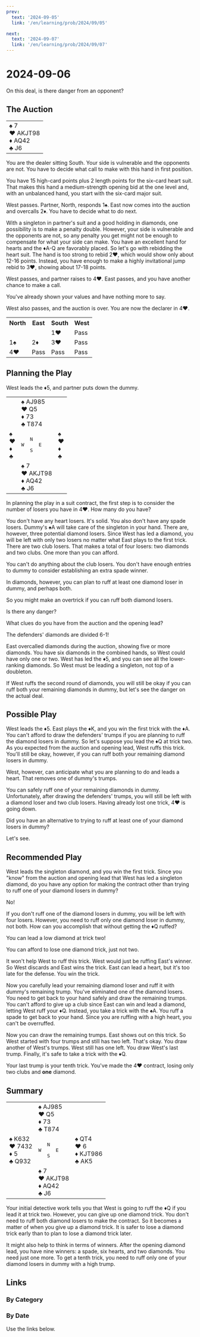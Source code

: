 ```yaml
---
prev:
  text: '2024-09-05'
  link: '/en/learning/prob/2024/09/05'

next:
  text: '2024-09-07'
  link: '/en/learning/prob/2024/09/07'
---
```


# 2024-09-06

On this deal, is there danger from an opponent?

<Badge type="warning" text="Play"/>

## The Auction

<table class="hand">
	<tr>
		<td>♠ 7<br>♥ AKJT98<br>♦ AQ42<br>♣ J6</td>
	</tr>
</table>

You are the dealer sitting South. Your side is vulnerable and the opponents are not. You have to decide what call to make with this hand in first position.

You have 15 high-card points plus 2 length points for the six-card heart suit. That makes this hand a medium-strength opening bid at the one level and, with an unbalanced hand, you start with the six-card major suit.

West passes. Partner, North, responds 1♠. East now comes into the auction and overcalls 2♦. You have to decide what to do next.

With a singleton in partner's suit and a good holding in diamonds, one possibility is to make a penalty double. However, your side is vulnerable and the opponents are not, so any penalty you get might not be enough to compensate for what your side can make. You have an excellent hand for hearts and the ♦A-Q are favorably placed. So let's go with rebidding the heart suit. The hand is too strong to rebid 2♥, which would show only about 12-16 points. Instead, you have enough to make a highly invitational jump rebid to 3♥, showing about 17-18 points.

West passes, and partner raises to 4♥. East passes, and you have another chance to make a call.

You've already shown your values and have nothing more to say.

West also passes, and the auction is over. You are now the declarer in 4♥.

<table class="auction">
	<tr>
		<th>North</th>
		<th>East</th>
		<th>South</th>
		<th>West</th>
	</tr>
	<tr>
		<td></td>
		<td></td>
		<td>1♥</td>
		<td>Pass</td>
	</tr>
	<tr>
		<td>1♠</td>
		<td>2♦</td>
		<td>3♥</td>
		<td>Pass</td>
	</tr>
	<tr>
		<td>4♥</td>
		<td>Pass</td>
		<td>Pass</td>
		<td>Pass</td>
	</tr>
</table>

## Planning the Play

West leads the ♦5, and partner puts down the dummy.

<table class="deal">
	<tr>
		<td></td>
		<td>♠ AJ985<br>♥ Q5<br>♦ 73<br>♣ T874</td>
		<td></td>
	</tr>
	<tr>
		<td>♠ <br>♥ <br>♦ <br>♣ </td>
		<td><pre>   N<br>W     E<br>   S</pre></td>
		<td>♠ <br>♥ <br>♦ <br>♣ </td>
	</tr>
	<tr>
		<td></td>
		<td>♠ 7<br>♥ AKJT98<br>♦ AQ42<br>♣ J6</td>
		<td></td>
	</tr>
</table>

In planning the play in a suit contract, the first step is to consider the number of losers you have in 4♥. How many do you have?

You don't have any heart losers. It's solid. You also don't have any spade losers. Dummy's ♠A will take care of the singleton in your hand. There are, however, three potential diamond losers. Since West has led a diamond, you will be left with only two losers no matter what East plays to the first trick. There are two club losers. That makes a total of four losers: two diamonds and two clubs. One more than you can afford.

You can't do anything about the club losers. You don't have enough entries to dummy to consider establishing an extra spade winner.

In diamonds, however, you can plan to ruff at least one diamond loser in dummy, and perhaps both.

So you might make an overtrick if you can ruff both diamond losers.

Is there any danger?

What clues do you have from the auction and the opening lead?

The defenders' diamonds are divided 6-1!

East overcalled diamonds during the auction, showing five or more diamonds. You have six diamonds in the combined hands, so West could have only one or two. West has led the ♦5, and you can see all the lower-ranking diamonds. So West must be leading a singleton, not top of a doubleton.

If West ruffs the second round of diamonds, you will still be okay if you can ruff both your remaining diamonds in dummy, but let's see the danger on the actual deal.

## Possible Play

West leads the ♦5. East plays the ♦K, and you win the first trick with the ♦A. You can't afford to draw the defenders' trumps if you are planning to ruff the diamond losers in dummy. So let's suppose you lead the ♦Q at trick two. As you expected from the auction and opening lead, West ruffs this trick. You'll still be okay, however, if you can ruff both your remaining diamond losers in dummy.

West, however, can anticipate what you are planning to do and leads a heart. That removes one of dummy's trumps.

You can safely ruff one of your remaining diamonds in dummy. Unfortunately, after drawing the defenders' trumps, you will still be left with a diamond loser and two club losers. Having already lost one trick, 4♥ is going down.

Did you have an alternative to trying to ruff at least one of your diamond losers in dummy?

Let's see.

## Recommended Play

West leads the singleton diamond, and you win the first trick. Since you "know" from the auction and opening lead that West has led a singleton diamond, do you have any option for making the contract other than trying to ruff one of your diamond losers in dummy?

No!

If you don't ruff one of the diamond losers in dummy, you will be left with four losers. However, you need to ruff only one diamond loser in dummy, not both. How can you accomplish that without getting the ♦Q ruffed?

You can lead a low diamond at trick two!

You can afford to lose one diamond trick, just not two.

It won't help West to ruff this trick. West would just be ruffing East's winner. So West discards and East wins the trick. East can lead a heart, but it's too late for the defense. You win the trick.

Now you carefully lead your remaining diamond loser and ruff it with dummy's remaining trump. You've eliminated one of the diamond losers. You need to get back to your hand safely and draw the remaining trumps. You can't afford to give up a club since East can win and lead a diamond, letting West ruff your ♦Q. Instead, you take a trick with the ♠A. You ruff a spade to get back to your hand. Since you are ruffing with a high heart, you can't be overruffed.

Now you can draw the remaining trumps. East shows out on this trick. So West started with four trumps and still has two left. That's okay. You draw another of West's trumps. West still has one left. You draw West's last trump. Finally, it's safe to take a trick with the ♦Q.

Your last trump is your tenth trick. You've made the 4♥ contract, losing only two clubs and **one** diamond.

## Summary

<table class="deal">
	<tr>
		<td></td>
		<td>♠ AJ985<br>♥ Q5<br>♦ 73<br>♣ T874</td>
		<td></td>
	</tr>
	<tr>
		<td>♠ K632<br>♥ 7432<br>♦ 5<br>♣ Q932</td>
		<td><pre>   N<br>W     E<br>   S</pre></td>
		<td>♠ QT4<br>♥ 6<br>♦ KJT986<br>♣ AK5</td>
	</tr>
	<tr>
		<td></td>
		<td>♠ 7<br>♥ AKJT98<br>♦ AQ42<br>♣ J6</td>
		<td></td>
	</tr>
</table>

Your initial detective work tells you that West is going to ruff the ♦Q if you lead it at trick two. However, you can give up one diamond trick. You don't need to ruff both diamond losers to make the contract. So it becomes a matter of when you give up a diamond trick. It is safer to lose a diamond trick early than to plan to lose a diamond trick later.

It might also help to think in terms of winners. After the opening diamond lead, you have nine winners: a spade, six hearts, and two diamonds. You need just one more. To get a tenth trick, you need to ruff only one of your diamond losers in dummy with a high trump.

## Links

[<Badge type="tip" text="Go to Practice"/>](/en/practice/prob/2024/09/06)

### By Category

[<Badge type="tip" text="<--"/>](/en/learning/prob/2024/09/05)
[<Badge type="tip" text="Calendar"/>](/en/learning/calendar/2024/09)
[<Badge type="tip" text="-->"/>](/en/learning/prob/2024/09/07)

### By Date

Use the links below.